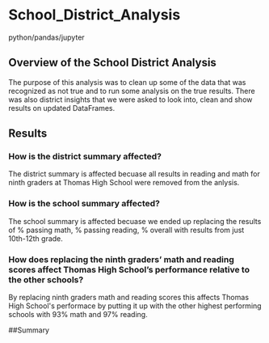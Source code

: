 # School_District_Analysis
python/pandas/jupyter

## Overview of the School District Analysis 
The purpose of this analysis was to clean up some of the data that was recognized as not true and to run some analysis on the true results. There was also district insights that we were asked to look into, clean and show results on updated DataFrames. 

## Results

### How is the district summary affected?
The district summary is affected becuase all results in reading and math for ninth graders at Thomas High School were removed from the anlysis.

### How is the school summary affected?
The school summary is affected becuase we ended up replacing the results of % passing math, % passing reading, % overall with results from just 10th-12th grade. 

### How does replacing the ninth graders’ math and reading scores affect Thomas High School’s performance relative to the other schools?
By replacing ninth graders math and reading scores this affects Thomas High School's performace by putting it up with the other highest performing schools with 93% math and 97% reading.

##Summary 


